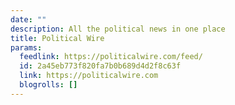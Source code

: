 ```yaml
---
date: ""
description: All the political news in one place
title: Political Wire
params:
  feedlink: https://politicalwire.com/feed/
  id: 2a45eb773f820fa7b0b689d4d2f8c63f
  link: https://politicalwire.com
  blogrolls: []
---
```

